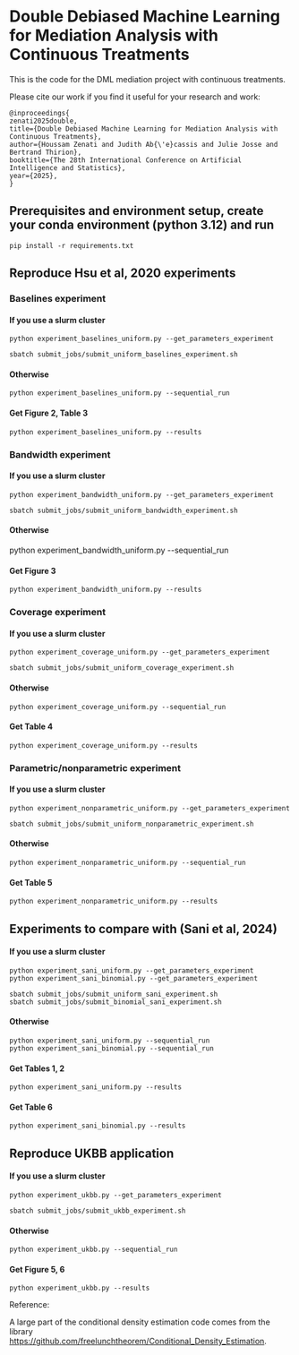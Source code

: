 # Double Debiased Machine Learning for Mediation Analysis with Continuous Treatments

This is the code for the DML mediation project with continuous treatments. 

Please cite our work if you find it useful for your research and work:
```
@inproceedings{
zenati2025double,
title={Double Debiased Machine Learning for Mediation Analysis with Continuous Treatments},
author={Houssam Zenati and Judith Ab{\'e}cassis and Julie Josse and Bertrand Thirion},
booktitle={The 28th International Conference on Artificial Intelligence and Statistics},
year={2025},
}
```

## Prerequisites and environment setup, create your conda environment (python 3.12) and run

```
pip install -r requirements.txt
```
## Reproduce Hsu et al, 2020 experiments

### Baselines experiment 

#### If you use a slurm cluster 
``` 
python experiment_baselines_uniform.py --get_parameters_experiment
```
```
sbatch submit_jobs/submit_uniform_baselines_experiment.sh 
```
#### Otherwise
```
python experiment_baselines_uniform.py --sequential_run
```
#### Get Figure 2, Table 3
```
python experiment_baselines_uniform.py --results
```
### Bandwidth experiment 

#### If you use a slurm cluster  
```
python experiment_bandwidth_uniform.py --get_parameters_experiment
```
```
sbatch submit_jobs/submit_uniform_bandwidth_experiment.sh 
```
#### Otherwise

python experiment_bandwidth_uniform.py --sequential_run

#### Get Figure 3
```
python experiment_bandwidth_uniform.py --results
```

### Coverage experiment 

#### If you use a slurm cluster  
```
python experiment_coverage_uniform.py --get_parameters_experiment
```
```
sbatch submit_jobs/submit_uniform_coverage_experiment.sh 
```
#### Otherwise
```
python experiment_coverage_uniform.py --sequential_run
```
#### Get Table 4
```
python experiment_coverage_uniform.py --results
```

### Parametric/nonparametric experiment 

#### If you use a slurm cluster  
```
python experiment_nonparametric_uniform.py --get_parameters_experiment
```
```
sbatch submit_jobs/submit_uniform_nonparametric_experiment.sh 
```
#### Otherwise
```
python experiment_nonparametric_uniform.py --sequential_run
```
#### Get Table 5
```
python experiment_nonparametric_uniform.py --results
```

## Experiments to compare with (Sani et al, 2024)

#### If you use a slurm cluster  
```
python experiment_sani_uniform.py --get_parameters_experiment
python experiment_sani_binomial.py --get_parameters_experiment

```
```
sbatch submit_jobs/submit_uniform_sani_experiment.sh 
sbatch submit_jobs/submit_binomial_sani_experiment.sh 
```
#### Otherwise
```
python experiment_sani_uniform.py --sequential_run
python experiment_sani_binomial.py --sequential_run

```
#### Get Tables 1, 2
```
python experiment_sani_uniform.py --results
```
#### Get Table 6
```
python experiment_sani_binomial.py --results
```

## Reproduce UKBB application

#### If you use a slurm cluster  
```
python experiment_ukbb.py --get_parameters_experiment
```
```
sbatch submit_jobs/submit_ukbb_experiment.sh 
```
#### Otherwise
```
python experiment_ukbb.py --sequential_run
```
#### Get Figure 5, 6
```
python experiment_ukbb.py --results
```

Reference:

A large part of the conditional density estimation code comes from the library
https://github.com/freelunchtheorem/Conditional_Density_Estimation. 
